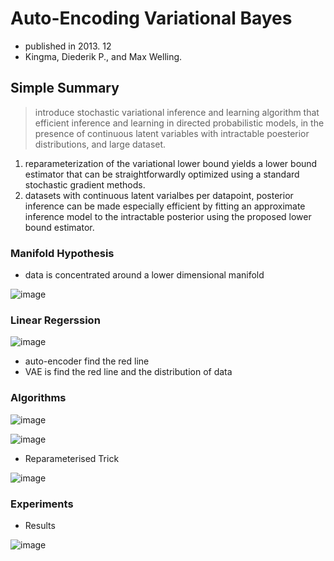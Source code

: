 # Auto-Encoding Variational Bayes

- published in 2013. 12
- Kingma, Diederik P., and Max Welling.

## Simple Summary

> introduce stochastic variational inference and learning algorithm that efficient inference and learning in directed probabilistic models, in the presence of continuous latent variables with intractable poesterior distributions, and large dataset.

1. reparameterization of the variational lower bound yields a lower bound estimator that can be straightforwardly optimized using a standard stochastic gradient methods.
2. datasets with continuous latent varialbes per datapoint, posterior inference can be made especially efficient by fitting an approximate inference model to the intractable posterior using the proposed lower bound estimator.

### Manifold Hypothesis

- data is concentrated around a lower dimensional manifold

![image](../images/manifold.png)

### Linear Regerssion

![image](../images/linear_regression.png)

- auto-encoder find the red line
- VAE is find the red line and the distribution of data

### Algorithms

![image](../images/vae_1.png)


![image](../images/vae_3.png)

- Reparameterised Trick

![image](../images/vae_4.png)


### Experiments

- Results

![image](../images/vae_6.png)
